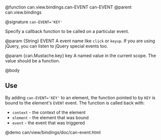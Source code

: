 @function can.view.bindings.can-EVENT can-EVENT
@parent can.view.bindings

@signature `can-EVENT='KEY'`

Specify a callback function to be called on a particular event.

@param {String} EVENT A event name like `click` or `keyup`.  If you are
using jQuery, you can listen to jQuery special events too.

@param {can.Mustache.key} key A named value in the current scope.  The value
should be a function.

@body

## Use

By adding `can-EVENT='KEY'` to an element, the function pointed to
by `KEY` is bound to the element's `EVENT` event. The function
is called back with:

 - `context` - the context of the element
 - `element` - the element that was bound
 - `event` - the event that was triggered

@demo can/view/bindings/doc/can-event.html